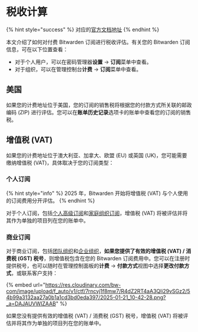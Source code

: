 # 税收计算

{% hint style="success" %}
对应的[官方文档地址](https://bitwarden.com/help/tax-calculation/)
{% endhint %}

本文介绍了如何对付费 Bitwarden 订阅进行税收评估。有关您的 Bitwarden 订阅信息，可在以下位置查看：

* 对于个人用户，可以在密码管理器**设置** → **订阅**菜单中查看。
* 对于组织，可以在管理控制台**计费** → **订阅**菜单中查看。

## 美国 <a href="#united-states" id="united-states"></a>

如果您的计费地址位于美国，您的订阅的销售税将根据您的付款方式所关联的邮政编码 (ZIP) 进行评估。您可以在**账单历史记录**选项卡的账单中查看您的订阅的销售税。

## 增值税 (VAT) <a href="#value-added-tax-vat" id="value-added-tax-vat"></a>

如果您的计费地址位于澳大利亚、加拿大、欧盟 (EU) 或英国 (UK)，您可能需要缴纳增值税 (VAT)，具体取决于您的订阅类型：

### 个人订阅 <a href="#personal-subscriptions" id="personal-subscriptions"></a>

{% hint style="info" %}
2025 年，Bitwarden 开始将增值税 (VAT) 与个人使用的订阅费用分开评估。
{% endhint %}

对于个人订阅，包括[个人高级订阅](password-manager/about-bitwarden-plans.md#premium-individual)和[家庭组织订阅](password-manager/about-bitwarden-plans.md#families-organizations)，增值税 (VAT) 将被评估并将其作为单独的项目列在您的账单中。

### 商业订阅 <a href="#business-subscriptions" id="business-subscriptions"></a>

对于商业订阅，包括[团队组织](password-manager/about-bitwarden-plans.md#teams-organizations)和[企业组织](password-manager/about-bitwarden-plans.md#enterprise-organizations)，**如果您提供了有效的增值税 (VAT) / 消费税 (GST) 税号**，则增值税包含在您的 Bitwarden 订阅费用中。您可以在注册时提供税号，也可以随时在管理控制面板的**计费** → **付款方式**视图中选择**更改付款方式**，或联系客户支持：

{% embed url="https://res.cloudinary.com/bw-com/image/upload/f_auto/v1/ctf/7rncvj1f8mw7/R4dZ2RT4aA3Qli29vSGz2/54b99a3132aa27a0b1a1cd3bd0eda397/2025-01-21_10-42-28.png?_a=DAJAUVWIZAAB" %}

如果您没有提供有效的增值税 (VAT) / 消费税 (GST) 税号，增值税 (VAT) 将被评估并将其作为单独的项目列在您的账单中。
